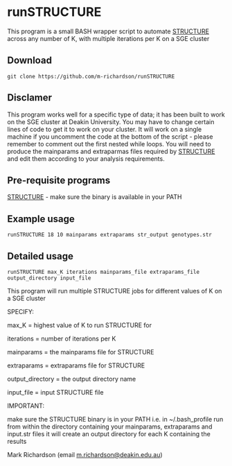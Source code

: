 # runSTRUCTURE

This program is a small BASH wrapper script to automate [STRUCTURE](http://pritchardlab.stanford.edu/structure.html) across any number of K, with multiple iterations per K on a SGE cluster

## Download 

    git clone https://github.com/m-richardson/runSTRUCTURE

## Disclamer 

This program works well for a specific type of data; it has been built to work on the SGE cluster at Deakin University. You may have to change certain lines of code to get it to work on your cluster. It will work on a single machine if you uncomment the code at the bottom of the script - please remember to comment out the first nested while loops. You will need to produce the mainparams and extraparmas files required by [STRUCTURE](http://pritchardlab.stanford.edu/structure.html) and edit them according to your analysis requirements.

## Pre-requisite programs

[STRUCTURE](http://pritchardlab.stanford.edu/structure.html) - make sure the binary is available in your PATH


## Example usage

    runSTRUCTURE 18 10 mainparams extraparams str_output genotypes.str


## Detailed usage

    runSTRUCTURE max_K iterations mainparams_file extraparams_file output_directory input_file	

This program will run multiple STRUCTURE jobs for different values of K on a SGE cluster

SPECIFY:

max_K = highest value of K to run STRUCTURE for

iterations = number of iterations per K

mainparams = the mainparams file for STRUCTURE 	

extraparams = extraparams file for STRUCTURE

output_directory = the output directory name

input_file = input STRUCTURE file

IMPORTANT:

make sure the STRUCTURE binary is in your PATH i.e. in ~/.bash_profile
run from within the directory containing your mainparams, extraparams and input.str files
it will create an output directory for each K containing the results

Mark Richardson (email m.richardson@deakin.edu.au)
